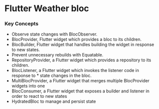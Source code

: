 # Flutter Weather bloc

### Key Concepts
* Observe state changes with BlocObserver.
* BlocProvider, Flutter widget which provides a bloc to its children.
* BlocBuilder, Flutter widget that handles building the widget in response to new states.
* Prevent unnecessary rebuilds with Equatable.
* RepositoryProvider, a Flutter widget which provides a repository to its children.
* BlocListener, a Flutter widget which invokes the listener code in response to * state changes in the bloc.
* MultiBlocProvider, a Flutter widget that merges multiple BlocProvider widgets into one
* BlocConsumer, a Flutter widget that exposes a builder and listener in order to react to new states
* HydratedBloc to manage and persist state